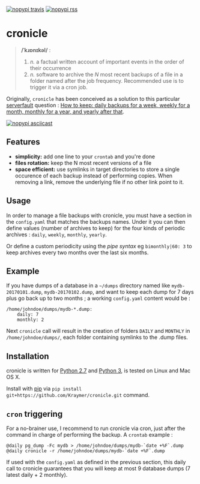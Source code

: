 [![nopypi travis](https://travis-ci.org/Kraymer/cronicle.svg?branch=master)](https://travis-ci.org/Kraymer/cronicle)
[![nopypi rss](https://img.shields.io/badge/rss-subscribe-orange.svg)](https://github.com/Kraymer/cronicle/releases.atom)

cronicle
========

> **/ˈkɹɒnɪkəl/** :
>
>   1. *n.* a factual written account of important events in the order of their occurrence  
>   2. *n.* software to archive the *N* most recent backups of a file in a folder named after the job frequency. Recommended use is to trigger it via a cron job.

Originally, `cronicle` has been conceived as a solution to this particular [serverfault](https://serverfault.com) question :   [How to keep: daily backups for a week, weekly for a month, monthly for a year, and yearly after that](https://serverfault.com/questions/575163/how-to-keep-daily-backups-for-a-week-weekly-for-a-month-monthly-for-a-year-a).

[![nopypi asciicast](https://asciinema.org/a/155861.png)](https://asciinema.org/a/155861)

Features
--------

- **simplicity:** add one line to your `crontab` and you're done
- **files rotation:** keep the N most recent versions of a file
- **space efficient:** use symlinks in target directories to store a single occurence of each backup instead of performing copies. When removing a link, remove the underlying file if no other link point to it.

Usage
-----

In order to manage a file backups with cronicle, you must have a section in the `config.yaml` that matches the backups names. Under it you can then define values (number of archives to keep) for the four kinds of periodic archives : `daily`, `weekly`, `monthly`, `yearly`. 
 
Or define a custom periodicity using the *pipe syntax* eg `bimonthly|60: 3` to keep archives every 
two months over the last six months.

Example
-------

If you have dumps of a database in a `~/dumps` directory named like `mydb-20170101.dump`, `mydb-20170102.dump`, and want to keep each dump for 7 days plus go back up to two months ; a working `config.yaml` content would be :

    /home/johndoe/dumps/mydb-*.dump:
        daily: 7
        monthly: 2

Next `cronicle` call will result in the creation of folders `DAILY` and `MONTHLY` in `/home/johndoe/dumps/`, each folder containing symlinks to the .dump files.

Installation
------------

cronicle is written for [Python 2.7](https://www.python.org/downloads/) and [Python 3](https://www.python.org/downloads/), 
is tested on Linux and Mac OS X.

Install with [pip](https://pip.pypa.io/en/stable/) via
`pip install git+https://github.com/Kraymer/cronicle.git` command.


`cron` triggering
-----------------

For a no-brainer use, I recommend to run cronicle via cron, just after the command in charge of performing the backup. A `crontab` example :

    @daily pg_dump -Fc mydb > /home/johndoe/dumps/mydb-`date +%F`.dump
    @daily cronicle -r /home/johndoe/dumps/mydb-`date +%F`.dump

If used with the `config.yaml` as defined in the previous section, this daily call to cronicle guarantees that you will keep at most 9 database dumps (7 latest daily + 2 monthly).
